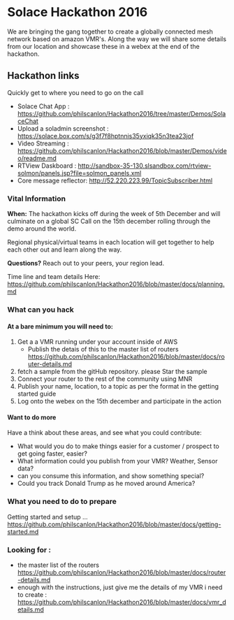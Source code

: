 # Solace Hackathon 2016

We are bringing the gang together to create a globally connected mesh network based on amazon VMR's.  Along the way we will share some details from our location and showcase these in a webex at the end of the hackathon.

## Hackathon links

Quickly get to where you need to go on the call

* Solace Chat App : https://github.com/philscanlon/Hackathon2016/tree/master/Demos/SolaceChat
* Upload a soladmin screenshot : https://solace.box.com/s/g3f7f8hptnnis35yxiqk35n3tea23jof
* Video Streaming : https://github.com/philscanlon/Hackathon2016/blob/master/Demos/video/readme.md
* RTView Daskboard : http://sandbox-35-130.slsandbox.com/rtview-solmon/panels.jsp?file=solmon_panels.xml
* Core message reflector: http://52.220.223.99/TopicSubscriber.html


### Vital Information

__When:__ The hackathon kicks off during the week of 5th December and will culminate on a global SC Call on the 15th december rolling through the demo around the world.

Regional physical/virtual teams in each location will get together to help each other out and learn along the way.

__Questions?__ Reach out to your peers, your region lead.

Time line and team details Here: https://github.com/philscanlon/Hackathon2016/blob/master/docs/planning.md

### What can you hack

#### At a bare minimum you will need to:
1. Get a a VMR running under your account inside of AWS
    * Publish the detais of this to the master list of routers https://github.com/philscanlon/Hackathon2016/blob/master/docs/router-details.md
2. fetch a sample from the gitHub repository.  please  Star the sample
3. Connect your router to the rest of the community using MNR
4. Publish your name, location, to a topic as per the format in the getting started guide
5. Log onto the webex on the 15th december and participate in the action

#### Want to do more
Have a think about these areas, and see what you could contribute:
 * What would you do to make things easier for a customer / prospect to get going faster, easier?
 * What information could you publish from your VMR?  Weather, Sensor data?
 * can you consume this information, and show something special?
 * Could you track Donald Trump as he moved around America?
 
### What you need to do to prepare
Getting started and setup ... https://github.com/philscanlon/Hackathon2016/blob/master/docs/getting-started.md

### Looking for :
* the master list of the routers  https://github.com/philscanlon/Hackathon2016/blob/master/docs/router-details.md
* enough with the instructions, just give me the details of my VMR i need to create : https://github.com/philscanlon/Hackathon2016/blob/master/docs/vmr_details.md
